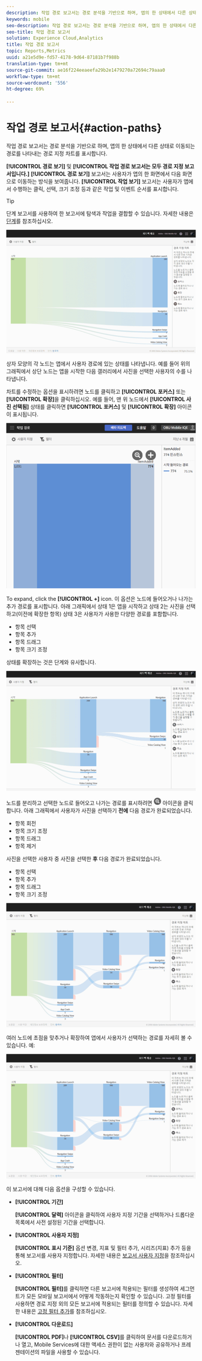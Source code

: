 ```yaml
---
description: 작업 경로 보고서는 경로 분석을 기반으로 하며, 앱의 한 상태에서 다른 상태로 이동되는 경로를 나타내는 경로 지정 차트를 표시합니다.
keywords: mobile
seo-description: 작업 경로 보고서는 경로 분석을 기반으로 하며, 앱의 한 상태에서 다른 상태로 이동되는 경로를 나타내는 경로 지정 차트를 표시합니다.
seo-title: 작업 경로 보고서
solution: Experience Cloud,Analytics
title: 작업 경로 보고서
topic: Reports,Metrics
uuid: a21e5d9e-fd57-4178-9d64-87181b7f988b
translation-type: tm+mt
source-git-commit: ae16f224eeaeefa29b2e1479270a72694c79aaa0
workflow-type: tm+mt
source-wordcount: '556'
ht-degree: 69%

---
```



# 작업 경로 보고서{#action-paths}

작업 경로 보고서는 경로 분석을 기반으로 하며, 앱의 한 상태에서 다른 상태로 이동되는 경로를 나타내는 경로 지정 차트를 표시합니다.

**[!UICONTROL 경로 보기]** 및 **[!UICONTROL 작업 경로 보고서는 모두 경로 지정 보고서입니다.]** **[!UICONTROL 경로 보기]** 보고서는 사용자가 앱의 한 화면에서 다음 화면으로 이동하는 방식을 보여줍니다. **[!UICONTROL 작업 보기]** 보고서는 사용자가 앱에서 수행하는 클릭, 선택, 크기 조정 등과 같은 작업 및 이벤트 순서를 표시합니다.

>[!TIP]
>
>단계 보고서를 사용하여 한 보고서에 탐색과 작업을 결합할 수 있습니다. 자세한 내용은 [단계](/help/using/usage/reports-funnel.md)를 참조하십시오.

![](assets/action_paths.png)

상자 모양의 각 노드는 앱에서 사용자 경로에 있는 상태를 나타냅니다. 예를 들어 위의 그래픽에서 상단 노드는 앱을 시작한 다음 갤러리에서 사진을 선택한 사용자의 수를 나타냅니다.

차트를 수정하는 옵션을 표시하려면 노드를 클릭하고 **[!UICONTROL 포커스]** 또는 **[!UICONTROL 확장]**&#x200B;을 클릭하십시오. 예를 들어, 맨 위 노드에서 **[!UICONTROL 사진 선택됨]** 상태를 클릭하면 **[!UICONTROL 포커스]** 및 **[!UICONTROL 확장]** 아이콘이 표시됩니다.

![](assets/action_paths_icons.png)

To expand, click the **[!UICONTROL +]** icon. 이 옵션은 노드에 들어오거나 나가는 추가 경로를 표시합니다. 아래 그래픽에서 상태 1은 앱을 시작하고 상태 2는 사진을 선택하고(이전에 확장한 항목) 상태 3은 사용자가 사용한 다양한 경로를 포함합니다.

* 항목 선택
* 항목 추가
* 항목 드래그
* 항목 크기 조정

상태를 확장하는 것은 단계와 유사합니다.

![작업 경로 확장](assets/action_paths_expand.png)

노드를 분리하고 선택한 노드로 들어오고 나가는 경로를 표시하려면 ![포커스 아이콘](assets/icon_focus.png) 아이콘을 클릭합니다. 아래 그래픽에서 사용자가 사진을 선택하기 **전에** 다음 경로가 완료되었습니다.

* 항목 회전
* 항목 크기 조정
* 항목 드래그
* 항목 제거

사진을 선택한 사용자 중 사진을 선택한 **후** 다음 경로가 완료되었습니다.

* 항목 선택
* 항목 추가
* 항목 드래그
* 항목 크기 조정

![작업 경로 포커스](assets/action_paths_focus.png)

여러 노드에 초점을 맞추거나 확장하여 앱에서 사용자가 선택하는 경로를 자세히 볼 수 있습니다. 예:

![여러 작업 경로](assets/action_paths_mult.png)

이 보고서에 대해 다음 옵션을 구성할 수 있습니다.

* **[!UICONTROL 기간]**

   **[!UICONTROL 달력]** 아이콘을 클릭하여 사용자 지정 기간을 선택하거나 드롭다운 목록에서 사전 설정된 기간을 선택합니다.

* **[!UICONTROL 사용자 지정]**

   **[!UICONTROL 표시 기준]** 옵션 변경, 지표 및 필터 추가, 시리즈(지표) 추가 등을 통해 보고서를 사용자 지정합니다. 자세한 내용은 [보고서 사용자 지정](/help/using/usage/reports-customize/reports-customize.md)을 참조하십시오.

* **[!UICONTROL 필터]**

   **[!UICONTROL 필터]**&#x200B;를 클릭하면 다른 보고서에 적용되는 필터를 생성하여 세그먼트가 모든 모바일 보고서에서 어떻게 작동하는지 확인할 수 있습니다. 고정 필터를 사용하면 경로 지정 외의 모든 보고서에 적용되는 필터를 정의할 수 있습니다. 자세한 내용은 [고정 필터 추가](/help/using/usage/reports-customize/t-sticky-filter.md)를 참조하십시오.

* **[!UICONTROL 다운로드]**

   **[!UICONTROL PDF]**&#x200B;나 **[!UICONTROL CSV]**&#x200B;를 클릭하여 문서를 다운로드하거나 열고, Mobile Services에 대한 액세스 권한이 없는 사용자와 공유하거나 프레젠테이션의 파일을 사용할 수 있습니다.